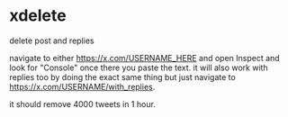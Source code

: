 # xdelete
delete post and replies


navigate to either https://x.com/USERNAME_HERE and open Inspect and look for "Console" once there you paste the text.
it will also work with replies too by doing the exact same thing but just navigate to https://x.com/USERNAME/with_replies.

it should remove 4000 tweets in 1 hour.
